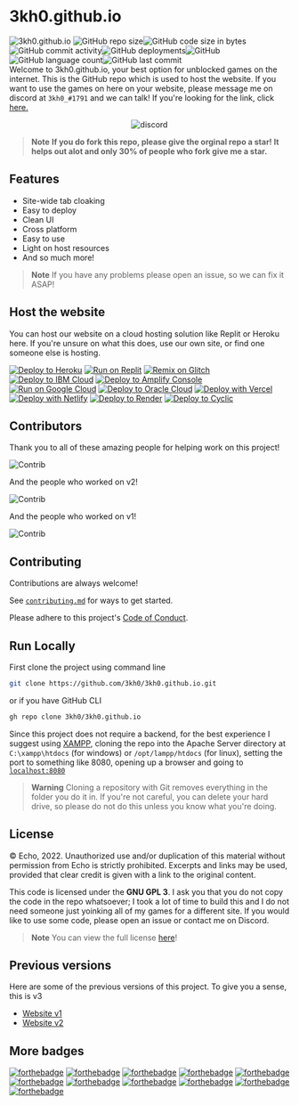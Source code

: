 # 3kh0.github.io

![3kh0.github.io](https://socialify.git.ci/3kh0/3kh0.github.io/image?description=1&descriptionEditable=This%20is%203kh0.github.io%20v3%20the%20better%20unblocked%20games%20website!&font=Source%20Code%20Pro&forks=1&issues=1&language=1&logo=https%3A%2F%2F3kh0.github.io%2Ffavicon.ico&name=1&owner=1&pattern=Circuit%20Board&pulls=1&stargazers=1&theme=Dark)
![GitHub repo size](https://img.shields.io/github/repo-size/3kho/3kho.github.io)![GitHub code size in bytes](https://img.shields.io/github/languages/code-size/3kho/3kho.github.io)![GitHub commit activity](https://img.shields.io/github/commit-activity/m/3kho/3kho.github.io)![GitHub deployments](https://img.shields.io/github/deployments/3kho/3kho.github.io/github-pages?label=website%20deployment)![GitHub](https://img.shields.io/github/license/3kho/3kho.github.io)![GitHub language count](https://img.shields.io/github/languages/count/3kho/3kho.github.io)![GitHub last commit](https://img.shields.io/github/last-commit/3kho/3kho.github.io) <br>
Welcome to 3kh0.github.io, your best option for unblocked games on the internet. This is the GitHub repo which is used to host the website. If you want to use the games on here on your website, please message me on discord at `3kh0_#1791` and we can talk! If you're looking for the link, click [here.](https://3kh0.github.io)

<p align="center"><img src="https://invidget.switchblade.xyz/wv6huJAwEv?theme=dark)](https://discord.gg/wv6huJAwEv" alt="discord"></img></p>

> **Note**
> **If you do fork this repo, please give the orginal repo a star! It helps out alot and only 30% of people who fork give me a star.**

## Features

- Site-wide tab cloaking
- Easy to deploy
- Clean UI
- Cross platform
- Easy to use
- Light on host resources
- And so much more!

> **Note**
> If you have any problems please open an issue, so we can fix it ASAP!

## Host the website

You can host our website on a cloud hosting solution like Replit or Heroku here. If you're unsure on what this does, use our own site, or find one someone else is hosting. <br>

[![Deploy to Heroku](https://binbashbanana.github.io/deploy-buttons/buttons/remade/heroku.svg)](https://heroku.com/deploy/?template=https://github.com/3kh0/3kh0.github.io)
[![Run on Replit](https://binbashbanana.github.io/deploy-buttons/buttons/remade/replit.svg)](https://github.com/3kh0/3kh0.github.io-replit)
[![Remix on Glitch](https://binbashbanana.github.io/deploy-buttons/buttons/remade/glitch.svg)](https://glitch.com/edit/#!/import/github/3kh0/3kh0.github.io)
[![Deploy to IBM Cloud](https://binbashbanana.github.io/deploy-buttons/buttons/remade/ibmcloud.svg)](https://cloud.ibm.com/devops/setup/deploy?repository=https://github.com/3kh0/3kh0.github.io)
[![Deploy to Amplify Console](https://binbashbanana.github.io/deploy-buttons/buttons/remade/amplifyconsole.svg)](https://console.aws.amazon.com/amplify/home#/deploy?repo=https://github.com/3kh0/3kh0.github.io)
[![Run on Google Cloud](https://binbashbanana.github.io/deploy-buttons/buttons/remade/googlecloud.svg)](https://deploy.cloud.run/?git_repo=https://github.com/BinBashBanana/3kh0/3kh0.github.io)
[![Deploy to Oracle Cloud](https://binbashbanana.github.io/deploy-buttons/buttons/remade/oraclecloud.svg)](https://cloud.oracle.com/resourcemanager/stacks/create?zipUrl=https://github.com/3kh0/3kh0.github.io/archive/refs/heads/main.zip)
[![Deploy with Vercel](https://binbashbanana.github.io/deploy-buttons/buttons/remade/vercel.svg)](https://vercel.com/new/clone?repository-url=https%3A%2F%2Fgithub.com%2F3kh0%2F3kh0.github.io) 
[![Deploy with Netlify](https://binbashbanana.github.io/deploy-buttons/buttons/remade/netlify.svg)](https://app.netlify.com/start/deploy?repository=https://github.com/3kh0/3kh0.github.io)
[![Deploy to Render](https://binbashbanana.github.io/deploy-buttons/buttons/remade/render.svg)](https://render.com/deploy?repo=https://github.com/3kh0/3kh0.github.io)
[![Deploy to Cyclic](https://binbashbanana.github.io/deploy-buttons/buttons/remade/cyclic.svg)](https://app.cyclic.sh/api/app/deploy/3kh0/3kh0.github.io)

## Contributors

Thank you to all of these amazing people for helping work on this project!

![Contrib](https://contrib.rocks/image?repo=3kh0/3kh0.github.io#)

And the people who worked on v2!

![Contrib](https://contrib.rocks/image?repo=3kh0/website-v2#)

And the people who worked on v1!

![Contrib](https://contrib.rocks/image?repo=3kh0/website-v1#)

## Contributing

Contributions are always welcome!

See [`contributing.md`](https://github.com/3kh0/3kh0.github.io/blob/main/.github/CONTRIBUTING.md) for ways to get started.

Please adhere to this project's [Code of Conduct](https://github.com/3kh0/3kh0.github.io/blob/main/.github/CODE_OF_CONDUCT.md).


## Run Locally

First clone the project using command line

```bash
git clone https://github.com/3kh0/3kh0.github.io.git
```

or if you have GitHub CLI

```bash
gh repo clone 3kh0/3kh0.github.io
```

Since this project does not require a backend, for the best experience I suggest using [XAMPP](https://www.apachefriends.org/), cloning the repo into the Apache Server directory at `C:\xampp\htdocs` (for windows) or `/opt/lampp/htdocs` (for linux), setting the port to something like 8080, opening up a browser and going to [`localhost:8080`](http://localhost:8080)

> **Warning**
> Cloning a repository with Git removes everything in the folder you do it in. If you're not careful, you can delete your hard drive, so please do not do this unless you know what you're doing.

## License


© Echo, 2022. Unauthorized use and/or duplication of this material without permission from Echo is strictly prohibited. Excerpts and links may be used, provided that clear credit is given with a link to the original content.

This code is licensed under the **GNU GPL 3**. I ask you that you do not copy the code in the repo whatsoever; I took a lot of time to build this and I do not need someone just yoinking all of my games for a different site. If you would like to use some code, please open an issue or contact me on Discord.

> **Note**
> You can view the full license [here](https://github.com/3kh0/3kh0.github.io/blob/main/LICENSE)!


## Previous versions

Here are some of the previous versions of this project. To give you a
sense, this is v3

- [Website v1](https://github.com/3kh0/website-v1)
- [Website v2](https://github.com/3kh0/website-v2)

## More badges

[![forthebadge](https://forthebadge.com/images/badges/compatibility-club-penguin.svg)](https://forthebadge.com)
[![forthebadge](https://forthebadge.com/images/badges/contains-tasty-spaghetti-code.svg)](https://forthebadge.com)
[![forthebadge](https://forthebadge.com/images/badges/it-works-why.svg)](https://forthebadge.com)
[![forthebadge](https://forthebadge.com/images/badges/made-with-crayons.svg)](https://forthebadge.com)
[![forthebadge](https://forthebadge.com/images/badges/mom-made-pizza-rolls.svg)](https://forthebadge.com)
[![forthebadge](https://forthebadge.com/images/badges/not-a-bug-a-feature.svg)](https://forthebadge.com)
[![forthebadge](https://forthebadge.com/images/badges/powered-by-black-magic.svg)](https://forthebadge.com)
[![forthebadge](https://forthebadge.com/images/badges/powered-by-pull-requests.svg)](https://forthebadge.com)
[![forthebadge](https://forthebadge.com/images/badges/works-on-my-machine.svg)](https://forthebadge.com)
[![forthebadge](https://forthebadge.com/images/badges/uses-brains.svg)](https://forthebadge.com)
[![forthebadge](https://forthebadge.com/images/badges/0-percent-optimized.svg)](https://forthebadge.com)
